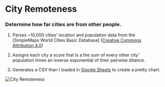 # City Remoteness

### Determine how far cities are from other people.


1. Parses ~10,000 cities' location and population data from the [SimpleMaps World Cities Basic Database] ([Creative Commons Attribution 4.0](https://creativecommons.org/licenses/by/4.0/))

2. Assigns each city a score that is a the sum of every other city' population times an inverse exponential of their pairwise ditance.

3. Generates a CSV than I loaded in [Google Sheets](https://docs.google.com/spreadsheets/d/1Y3PI0Lhc9iSK4U2jkoPOzjBqGLZYaZFYgF8Qi5vR2Hk/edit?usp=sharing) to create a pretty chart.

![City Remoteness](assets/City%20Remoteness.svg "City Remoteness")

